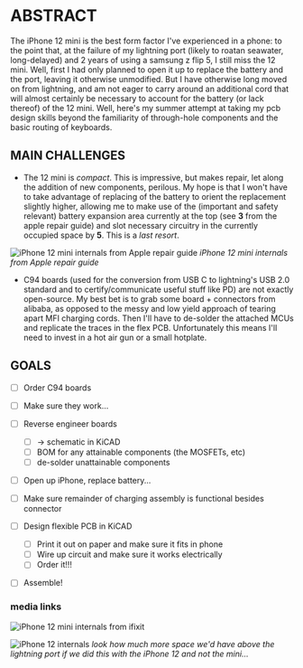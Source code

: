 # ABSTRACT

The iPhone 12 mini is the best form factor I've experienced in a phone: to the point that, at the failure of my lightning port (likely to roatan seawater, long-delayed) and 2 years of using a samsung z flip 5, I still miss the 12 mini. Well, first I had only planned to open it up to replace the battery and the port, leaving it otherwise unmodified. But I have otherwise long moved on from lightning, and am not eager to carry around an additional cord that will almost certainly be necessary to account for the battery (or lack thereof) of the 12 mini. Well, here's my summer attempt at taking my pcb design skills beyond the familiarity of through-hole components and the basic routing of keyboards. 



## MAIN CHALLENGES

- The 12 mini is *compact*. This is impressive, but makes repair, let along the addition of new components, perilous. My hope is that I won't have to take advantage of replacing of the battery to orient the replacement slightly higher, allowing me to make use of the (important and safety relevant) battery expansion area currently at the top (see **3** from the apple repair guide) and slot necessary circuitry in the currently occupied space by **5**. This is a *last resort*.

![iPhone 12 mini internals from Apple repair guide](img/12m-internals-apple.png)
*iPhone 12 mini internals from Apple repair guide*


- C94 boards (used for the conversion from USB C to lightning's USB 2.0 standard and to certify/communicate useful stuff like PD) are not exactly open-source. My best bet is to grab some board + connectors from alibaba, as opposed to the messy and low yield approach of tearing apart MFI charging cords. Then I'll have to de-solder the attached MCUs and replicate the traces in the flex PCB. Unfortunately this means I'll need to invest in a hot air gun or a small hotplate.


## GOALS

- [ ] Order C94 boards
- [ ] Make sure they work...
- [ ] Reverse engineer boards 
    - [ ] -> schematic in KiCAD
    - [ ] BOM for any attainable components (the MOSFETs, etc)
    - [ ] de-solder unattainable components
- [ ] Open up iPhone, replace battery...
- [ ] Make sure remainder of charging assembly is functional besides connector
- [ ] Design flexible PCB in KiCAD
    - [ ] Print it out on paper and make sure it fits in phone
    - [ ] Wire up circuit and make sure it works electrically
    - [ ] Order it!!!
- [ ] Assemble!



### media links

![iPhone 12 mini internals from ifixit](img/12m-internals.jpeg)

![iPhone 12 internals](img/12-internals-noborder.png)
*look how much more space we'd have above the lightning port if we did this with the iPhone 12 and not the mini...*